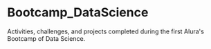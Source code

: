 # Bootcamp_DataScience
Activities, challenges, and projects completed during the first Alura's Bootcamp of Data Science.

